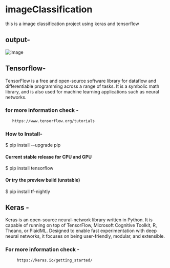 # imageClassification
this is a image classification project using keras and tensorflow

 ## output-

![image](https://user-images.githubusercontent.com/36238748/87433238-b4952c80-c606-11ea-822d-880ce711ad36.png)

## Tensorflow- 
TensorFlow is a free and open-source software library for dataflow and differentiable programming across a range of tasks. It is a symbolic math library, and is also used for machine learning applications such as neural networks.
   ### for more information check -
       https://www.tensorflow.org/tutorials

### How to Install-
 $ pip install --upgrade pip
  #### Current stable release for CPU and GPU
 $ pip install tensorflow
 #### Or try the preview build (unstable)
 $ pip install tf-nightly


## Keras -
Keras is an open-source neural-network library written in Python. It is capable of running on top of TensorFlow, Microsoft Cognitive Toolkit, R, Theano, or PlaidML. Designed to enable fast experimentation with deep neural networks, it focuses on being user-friendly, modular, and extensible.
  ### For more information check -
         https://keras.io/getting_started/

